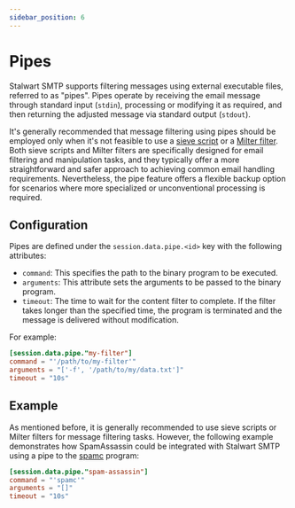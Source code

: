 ```yaml
---
sidebar_position: 6
---
```


# Pipes

Stalwart SMTP supports filtering messages using external executable files, referred to as "pipes". Pipes operate by receiving the email message through standard input (`stdin`), processing or modifying it as required, and then returning the adjusted message via standard output (`stdout`). 

It's generally recommended that message filtering using pipes should be employed only when it's not feasible to use a [sieve script](/docs/sieve/overview) or a [Milter filter](/docs/smtp/filter/milter). Both sieve scripts and Milter filters are specifically designed for email filtering and manipulation tasks, and they typically offer a more straightforward and safer approach to achieving common email handling requirements. Nevertheless, the pipe feature offers a flexible backup option for scenarios where more specialized or unconventional processing is required.

## Configuration

Pipes are defined under the `session.data.pipe.<id>` key with the following attributes:

- `command`: This specifies the path to the binary program to be executed.
- `arguments`: This attribute sets the arguments to be passed to the binary program.
- `timeout`: The time to wait for the content filter to complete. If the filter takes longer than the specified time, the program is terminated and the message is delivered without modification.

For example:

```toml
[session.data.pipe."my-filter"]
command = "'/path/to/my-filter'"
arguments = "['-f', '/path/to/my/data.txt']"
timeout = "10s"
```

## Example

As mentioned before, it is generally recommended to use sieve scripts or Milter filters for message filtering tasks. However, the following example demonstrates how SpamAssassin could be integrated with Stalwart SMTP using a pipe to the [spamc](https://spamassassin.apache.org/full/3.1.x/doc/spamc.html) program:

```toml
[session.data.pipe."spam-assassin"]
command = "'spamc'"
arguments = "[]"
timeout = "10s"
```

